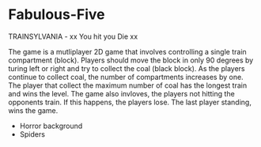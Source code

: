 # Fabulous-Five

TRAINSYLVANIA 
                - xx You hit you Die xx

The game is a mutliplayer 2D game that involves controlling a single train compartment (block). Players should move the block in only 90 degrees by turing left or right and try to collect the coal (black block). As the players continue to collect coal, the number of compartments increases by one. The player that collect the maximum number of coal has the longest train and wins the level. The game also invloves, the players not hitting the opponents train. If this happens, the players lose. The last player standing, wins the game.

- Horror background
- Spiders

